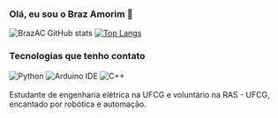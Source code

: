 ### Olá, eu sou o Braz Amorim 👋
![BrazAC GitHub stats](https://github-readme-stats.vercel.app/api?username=BrazAC&show_icons=true&theme=dark)
[![Top Langs](https://github-readme-stats.vercel.app/api/top-langs/?username=BrazAC&layout=compact)](https://github.com/BrazAC/github-readme-stats)
### Tecnologias que tenho contato
<div style="display: inline_block><br/>
  <img align="center" alt="C++" src="https://img.shields.io/badge/C%2B%2B-00599C?style=for-the-badge&logo=c%2B%2B&logoColor=white" />
  <img align="center" alt="Python" src="https://img.shields.io/badge/Python-3776AB?style=for-the-badge&logo=python&logoColor=white" />
  <img align="center" alt="Arduino IDE" src="https://img.shields.io/badge/Arduino_IDE-00979D?style=for-the-badge&logo=arduino&logoColor=white" />
  <img align="center" alt="C++" src="https://img.shields.io/badge/C%2B%2B-00599C?style=for-the-badge&logo=c%2B%2B&logoColor=white" />
</div><br/>
Estudante de engenharia elétrica na UFCG e voluntário na RAS - UFCG, encantado por robótica e automação.
                                                                                                                                  

